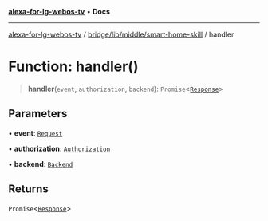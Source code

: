 [**alexa-for-lg-webos-tv**](../../../../../README.md) • **Docs**

***

[alexa-for-lg-webos-tv](../../../../../modules.md) / [bridge/lib/middle/smart-home-skill](../README.md) / handler

# Function: handler()

> **handler**(`event`, `authorization`, `backend`): `Promise`\<[`Response`](../../../../../common/smart-home-skill/response/classes/Response.md)\>

## Parameters

• **event**: [`Request`](../../../../../common/smart-home-skill/request/classes/Request.md)

• **authorization**: [`Authorization`](../../authorization/classes/Authorization.md)

• **backend**: [`Backend`](../../../backend/classes/Backend.md)

## Returns

`Promise`\<[`Response`](../../../../../common/smart-home-skill/response/classes/Response.md)\>
